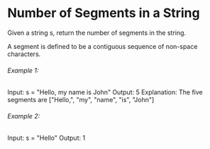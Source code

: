 # Number of Segments in a String

Given a string s, return the number of segments in the string.

A segment is defined to be a contiguous sequence of non-space characters. 

###### Example 1:

Input: s = "Hello, my name is John"
Output: 5
Explanation: The five segments are ["Hello,", "my", "name", "is", "John"]

###### Example 2:

Input: s = "Hello"
Output: 1